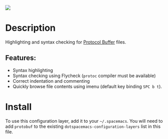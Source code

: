 ![](img/protobuf.png)

Description
===========

Highlighting and syntax checking for [Protocol
Buffer](https://developers.google.com/protocol-buffers/) files.

Features:
---------

-   Syntax highlighting
-   Syntax checking using Flycheck (`protoc` compiler must be available)
-   Correct indentation and commenting
-   Quickly browse file contents using imenu (default key binding
    `SPC b t`).

Install
=======

To use this configuration layer, add it to your `~/.spacemacs`. You will
need to add `protobuf` to the existing
`dotspacemacs-configuration-layers` list in this file.
